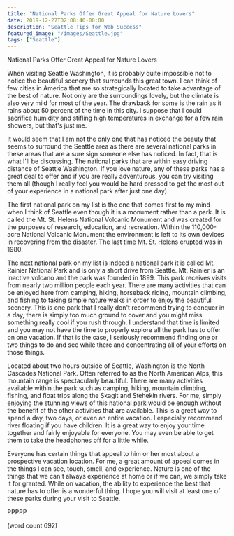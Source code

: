 ```yaml
---
title: "National Parks Offer Great Appeal for Nature Lovers"
date: 2019-12-27T02:08:40-08:00
description: "Seattle Tips for Web Success"
featured_image: "/images/Seattle.jpg"
tags: ["Seattle"]
---
```


National Parks Offer Great Appeal for Nature Lovers

When visiting Seattle Washington, it is probably quite impossible not to notice the beautiful scenery that surrounds this great town. I can think of few cities in America that are so strategically located to take advantage of the best of nature. Not only are the surroundings lovely, but the climate is also very mild for most of the year. The drawback for some is the rain as it rains about 50 percent of the time in this city. I suppose that I could sacrifice humidity and stifling high temperatures in exchange for a few rain showers, but that's just me. 

It would seem that I am not the only one that has noticed the beauty that seems to surround the Seattle area as there are several national parks in these areas that are a sure sign someone else has noticed. In fact, that is what I'll be discussing. The national parks that are within easy driving distance of Seattle Washington. If you love nature, any of these parks has a great deal to offer and if you are really adventurous, you can try visiting them all (though I really feel you would be hard pressed to get the most out of your experience in a national park after just one day). 

The first national park on my list is the one that comes first to my mind when I think of Seattle even though it is a monument rather than a park. It is called the Mt. St. Helens National Volcanic Monument and was created for the purposes of research, education, and recreation. Within the 110,000-acre National Volcanic Monument the environment is left to its own devices in recovering from the disaster. The last time Mt. St. Helens erupted was in 1980.

The next national park on my list is indeed a national park it is called Mt. Rainier National Park and is only a short drive from Seattle. Mt. Rainier is an inactive volcano and the park was founded in 1899. This park receives visits from nearly two million people each year. There are many activities that can be enjoyed here from camping, hiking, horseback riding, mountain climbing, and fishing to taking simple nature walks in order to enjoy the beautiful scenery. This is one park that I really don't recommend trying to conquer in a day, there is simply too much ground to cover and you might miss something really cool if you rush through. I understand that time is limited and you may not have the time to properly explore all the park has to offer on one vacation. If that is the case, I seriously recommend finding one or two things to do and see while there and concentrating all of your efforts on those things. 

Located about two hours outside of Seattle, Washington is the North Cascades National Park. Often referred to as the North American Alps, this mountain range is spectacularly beautiful. There are many activities available within the park such as camping, hiking, mountain climbing, fishing, and float trips along the Skagit and Stehekin rivers. For me, simply enjoying the stunning views of this national park would be enough without the benefit of the other activities that are available. This is a great way to spend a day, two days, or even an entire vacation. I especially recommend river floating if you have children. It is a great way to enjoy your time together and fairly enjoyable for everyone. You may even be able to get them to take the headphones off for a little while. 

Everyone has certain things that appeal to him or her most about a prospective vacation location. For me, a great amount of appeal comes in the things I can see, touch, smell, and experience. Nature is one of the things that we can't always experience at home or if we can, we simply take it for granted. While on vacation, the ability to experience the best that nature has to offer is a wonderful thing. I hope you will visit at least one of these parks during your visit to Seattle. 

PPPPP

(word count 692)

